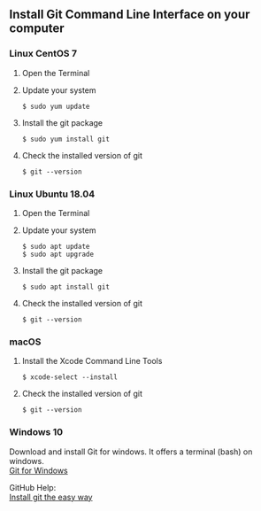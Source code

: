 ## Install Git Command Line Interface on your computer

### Linux CentOS 7

1. Open the Terminal

2. Update your system
    ```console
    $ sudo yum update
    ```
3. Install the git package
    ```console
    $ sudo yum install git
    ```
4. Check the installed version of git
    ```console
    $ git --version
    ```

### Linux Ubuntu 18.04

1. Open the Terminal

2. Update your system
    ```console
    $ sudo apt update
    $ sudo apt upgrade
    ```
3. Install the git package
    ```console
    $ sudo apt install git
    ```
4. Check the installed version of git
    ```console
    $ git --version
    ```
### macOS
1. Install the Xcode Command Line Tools
    ```console
    $ xcode-select --install
    ```
2. Check the installed version of git
    ```console
    $ git --version
    ```

### Windows 10

  Download and install Git for windows. It offers a terminal (bash) on windows.    
  [Git for Windows](https://gitforwindows.org/)

  GitHub Help:    
  [Install git the easy way](https://gist.github.com/derhuerst/1b15ff4652a867391f03)
